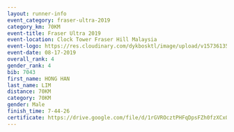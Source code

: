 ```yaml
---
layout: runner-info 
event_category: fraser-ultra-2019 
category_km: 70KM 
event-title: Fraser Ultra 2019 
event-location: Clock Tower Fraser Hill Malaysia 
event-logo: https://res.cloudinary.com/dykbosktl/image/upload/v1573613535/Logo/logo_mfst7w.jpg
event-date: 08-17-2019 
overall_rank: 4
gender_rank: 4
bib: 7043
first_name: HONG HAN
last_name: LIM
distance: 70KM
category: 70KM
gender: Male
finish_time: 7-44-26
certificate: https://drive.google.com/file/d/1rGVROcztPHFqDpsFZh0fzXCxQVaHDEnb/view?usp=sharing
---
```

